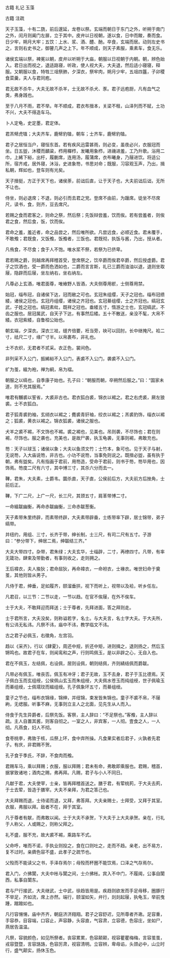  
 古籍 礼记 玉藻 
 
 
 
 
 
 古籍 注疏 
 
 

天子玉藻，十有二旒，前后邃延，龙卷以祭。玄端而朝日于东门之外，听朔于南门之外，闰月则阖门左扉，立于其中。皮弁以日视朝，遂以食，日中而餕，奏而食。日少牢，朔月大牢；五饮：上水、浆、酒、醴、酏。卒食，玄端而居。动则左史书之，言则右史书之，御瞽几声之上下。年不顺成，则天子素服，乘素车，食无乐。

 
诸侯玄端以祭，裨冕以朝，皮弁以听朔于大庙，朝服以日视朝于内朝。朝，辨色始入。君日出而视之，退适路寝，听政，使人视大夫，大夫退，然后适小寝寝，释服。又朝服以食，特牲三俎祭肺，夕深衣，祭牢肉，朔月少牢，五俎四簋，子卯稷食菜羹，夫人与君同庖。

 
君无故不杀牛，大夫无故不杀羊，士无故不杀犬、豕。君子远庖厨，凡有血气之类，弗身践也。

 
至于八月不雨，君不举。年不顺成，君衣布搢本，关梁不租，山泽列而不赋，土功不兴，大夫不得造车马。

 
卜人定龟，史定墨，君定体。

 
君羔幦虎犆；大夫齐车，鹿幦豹犆，朝车；士齐车，鹿幦豹犆。

 
君子之居恒当户，寝恒东首。若有疾风迅雷甚雨，则必变，虽夜必兴，衣服冠而坐。日五盥，沐稷而靧粱，栉用樿栉，发曦用象栉，进禨进羞，工乃升歌。浴用二巾，上絺下綌，出杅，履蒯席，连用汤，履蒲席，衣布曦身，乃屦进饮。将适公所，宿齐戒，居外寝，沐浴，史进象笏，书思对命；既服，习容观玉声，乃出，揖私朝，辉如也，登车则有光矣。

 
天子搢挺，方正于天下也，诸侯荼，前诎后直，让于天子也，大夫前诎后诎，无所不让也。

 
侍坐，则必退席；不退，则必引而去君之党。登席不由前，为躐席。徒坐不尽席尺，读书，食，则齐，豆去席尺。

 
若赐之食而君客之，则命之祭，然后祭；先饭辩尝羞，饮而俟。若有尝羞者，则俟君之食，然后食，饭，饮而俟。

 
君命之羞，羞近者，命之品尝之，然后唯所欲。凡尝远食，必顺近食。君未覆手，不敢飧；君既食，又饭飧，饭飧者，三饭也。君既彻，执饭与酱，乃出，授从者。

 
凡侑食，不尽食；食于人不饱。唯水浆不祭，若祭为已侪卑。

 
君若赐之爵，则越席再拜稽首受，登席祭之，饮卒爵而俟君卒爵，然后授虚爵。君子之饮酒也，受一爵而色洒如也，二爵而言言斯，礼已三爵而油油以退，退则坐取屦，隐辟而后屦，坐左纳右，坐右纳左。

 
凡尊必上玄酒，唯君面尊，唯飨野人皆酒，大夫侧尊用棜，士侧尊用禁。

 
始冠，缁布冠，自诸侯下达，冠而敝之可也。玄冠朱组缨，天子之冠也。缁布冠缋緌，诸侯之冠也。玄冠丹组缨，诸侯之齐冠也。玄冠綦组缨，士之齐冠也。缟冠玄武，子姓之冠也。缟冠素纰，既祥之冠也。垂緌五寸，惰游之士也，玄冠缟武，不齿之服也。居冠属武，自天子下达，有事然后緌。五十不散送，亲没不髦，大帛不緌。衣冠紫緌，自鲁桓公始也。

 
朝玄端，夕深衣。深衣三袪，缝齐倍要，衽当旁，袂可以回肘。长中继掩尺。袷二寸，祛尺二寸，缘广寸半。以帛裹布，非礼也。

 
士不衣织，无君者不贰采。衣正色，裳间色。

 
非列采不入公门，振絺綌不入公门，表裘不入公门，袭裘不入公门。

 
纩为茧，縕为袍，禅为絅，帛为褶。

 
朝服之以缟也，自季康子始也。孔子曰：“朝服而朝，卒朔然后服之。”曰：“国家未道，则不充其服焉。”

 
唯君有黼裘以誓省，大裘非古也。君衣狐白裘，锦衣以裼之。君之右虎裘，厥左狼裘。士不衣狐白。

 
君子狐青裘豹袖，玄绡衣以裼之；麑裘青豻袖，绞衣以裼之；羔裘豹饰，缁衣以裼之；狐裘，黄衣以裼之。锦衣狐裘，诸侯之服也。

 
犬羊之裘不裼，不文饰也不裼。裘之裼也，见美也。吊则袭，不尽饰也；君在则裼，尽饰也。服之袭也，充美也，是故尸袭，执玉龟袭，无事则裼，弗敢充也。

 
笏：天子以球玉；诸侯以象；大夫以鱼须文竹；士竹本，象可也。见于天子与射，无说笏，入大庙说笏，非古也。小功不说笏，当事免则说之。既搢必盥，虽有执于朝，弗有盥矣。凡有指画于君前，用笏造，受命于君前，则书于笏，笏毕用也，因饰焉。笏度二尺有六寸，其中博三寸，其杀六分而去一。

 
鞸，君朱，大夫素，士爵韦。圜杀直，天子直，公侯前后方，大夫前方后挫角，士前后正。

 
鞸，下广二尺，上广一尺，长三尺，其颈五寸，肩革带博二寸。

 
一命縕韍幽衡，再命赤韍幽衡，三命赤韍葱衡。

 
天子素带朱里终辟，而素带终辟，大夫素带辟垂，士练带率下辟，居士锦带，弟子缟带。

 
并纽约，用组、三寸，长齐于带，绅长制，士三尺，有司二尺有五寸。子游曰：“参分带下，绅居二焉，绅韍结三齐。”

 
大夫大带四寸。杂带，君朱绿；大夫玄华，士缁辟，二寸，再缭四寸。凡带，有率无箴功，肆束及带勤者，有事则收之，走则拥之。

 
王后褘衣，夫人揄狄；君命屈狄，再命褘衣，一命袒衣，士褖衣。唯世妇命于奠茧，其他则皆从男子。

 
凡侍于君，绅垂，足如履齐，颐溜垂拱，视下而听上，视带以及袷，听乡任左。

 
凡君召，以三节：二节以走，一节以趋。在官不俟屦，在外不俟车。

 
士于大夫，不敢拜迎而拜送；士于尊者，先拜进面，答之拜则走。

 
士于君所言，大夫没矣，则称谥若字，名士。与大夫言，名士字大夫。于大夫所，有公讳无私讳。凡祭不讳，庙中不讳，教学临文不讳。

 
古之君子必佩玉，右徵角，左宫羽。

 
趋以《采齐》，行以《肆夏》，周还中规，折还中矩，进则揖之，退则扬之，然后玉锵鸣也。故君子在车，则闻鸾和之声，行则鸣佩玉，是以非辟之心，无自入也。

 
君在不佩玉，左结佩，右设佩，居则设佩，朝则结佩，齐则綪结佩而爵韍。

 
凡带必有佩玉，唯丧否。佩玉有冲牙；君子无故，玉不去身，君子于玉比德焉。天子佩白玉而玄组绶，公侯佩山玄玉而朱组绶，大夫佩水苍玉而纯组绶，世子佩瑜玉而綦组绶，士佩瓀玟而縕组绶。孔子佩象环五寸，而綦组绶。

 
童子之节也，缁布衣锦缘，锦绅，并纽锦，束发皆朱锦也。童子不裘不帛，不屦絇，无缌服。听事不麻，无事则立主人之北面，见先生从人而入。

 
侍食于先生异爵者，后祭先饭。客祭，主人辞曰：“不足祭也。”客飧，主人辞以疏。主人自置其酱，则客自彻之。一室之人，非宾客，一人彻。壹食之人，一人彻。凡燕食，妇人不彻。

 
食枣桃李，弗致于核，瓜祭上环，食中弃所操。凡食果实者后君子，火孰者先君子。有庆，非君赐不贺。

 
孔子食于季氏，不辞，不食肉而飧。

 
君赐车马，乘以拜赐；衣服，服以拜赐；君未有命，弗敢即乘服也。君赐，稽首，据掌致诸地；酒肉之赐，弗再拜。凡赐，君子与小人不同日。

 
凡献于君，大夫使宰，士亲，皆再拜稽首送之。膳于君，有荤桃茢，于大夫去茢，于士去荤，皆造于膳宰。大夫不亲拜，为君之答己也。

 
大夫拜赐而退，士待诺而退，又拜，弗答拜。大夫亲赐士，士拜受，又拜于其室。衣服，弗服以拜。敌者不在，拜于其室。

 
凡于尊者有献，而弗敢以闻。士于大夫不承贺，下大夫于上大夫承贺。亲在，行礼于人称父，人或赐之，则称父拜之。

 
礼不盛，服不充，故大裘不裼，乘路车不式。

 
父命呼，唯而不诺，手执业则投之，食在口则吐之，走而不趋。亲老，出不易方，复不过时。亲癠色容不盛，此孝子之疏节也。

 
父殁而不能读父之书，手泽存焉尔；母殁而杯圈不能饮焉，口泽之气存焉尔。

 
君入门，介拂闑，大夫中枨与闑之间，士介拂枨。宾入不中门，不履阈，公事自闑西，私事自闑东。

 
君与尸行接武，大夫继武，士中武，徐趋皆用是。疾趋则欲发而手足毋移，圈豚行不举足，齐如流，席上亦然。端行，颐溜如矢，弁行，剡剡起屦，执龟玉，举前曳踵，蹜蹜如也。

 
凡行容愓愓，庙中齐齐，朝庭济济翔翔。君子之容舒迟，见所尊者齐遫。足容重，手容恭，目容端，口容止，声容静，头容直，气容肃，立容德，色容庄，坐如尸，燕居告温温。

 
凡祭，容貌颜色，如见所祭者。丧容累累，色容颠颠，视容瞿瞿梅梅，言容茧茧，戎容暨暨，言容詻詻，色容厉肃，视容清明。立容辨，卑毋谄，头颈必中，山立时行，盛气颠实，扬休玉色。

 